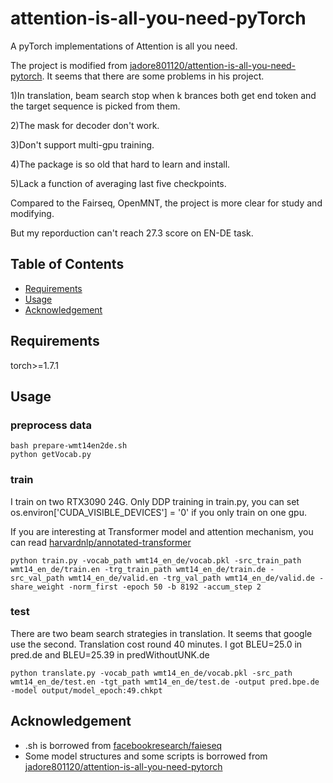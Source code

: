 # attention-is-all-you-need-pyTorch
A pyTorch implementations of Attention is all you need.


The project is modified from [jadore801120/attention-is-all-you-need-pytorch](https://github.com/jadore801120/attention-is-all-you-need-pytorch). It seems that there are some problems in his project. 

1)In translation, beam search stop when k brances both get end token and the target sequence is picked from them.

2)The mask for decoder don't work.

3)Don't support multi-gpu training.

4)The package is so old that hard to learn and install.

5)Lack a function of averaging last five checkpoints.

Compared to the Fairseq, OpenMNT, the project is more clear for study and modifying.

But my reporduction can't reach 27.3 score on EN-DE task.

## Table of Contents
- [Requirements](#requirements)
- [Usage](#usage)
- [Acknowledgement](#Acknowledgement)

## Requirements
torch>=1.7.1

## Usage
### preprocess data
```
bash prepare-wmt14en2de.sh
python getVocab.py
```

### train
I train on two RTX3090 24G. Only DDP training in train.py, you can set os.environ['CUDA_VISIBLE_DEVICES'] = '0' if you only train on one gpu.

If you are interesting at Transformer model and attention mechanism, you can read [harvardnlp/annotated-transformer](https://github.com/harvardnlp/annotated-transformer/blob/master/AnnotatedTransformer.ipynb)
```
python train.py -vocab_path wmt14_en_de/vocab.pkl -src_train_path wmt14_en_de/train.en -trg_train_path wmt14_en_de/train.de -src_val_path wmt14_en_de/valid.en -trg_val_path wmt14_en_de/valid.de -share_weight -norm_first -epoch 50 -b 8192 -accum_step 2 
```

### test
There are two beam search strategies in translation. It seems that google use the second. Translation cost round 40 minutes. I got BLEU=25.0 in pred.de and BLEU=25.39 in predWithoutUNK.de
```
python translate.py -vocab_path wmt14_en_de/vocab.pkl -src_path wmt14_en_de/test.en -tgt_path wmt14_en_de/test.de -output pred.bpe.de -model output/model_epoch:49.chkpt
```

## Acknowledgement
- .sh is borrowed from [facebookresearch/faieseq](https://github.com/facebookresearch/fairseq/tree/main/examples/translation)
- Some model structures and some scripts is borrowed from [jadore801120/attention-is-all-you-need-pytorch](https://github.com/jadore801120/attention-is-all-you-need-pytorch)
